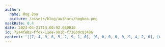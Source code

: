 ```yaml
---
author:
  name: Hog Boo
  picture: /assets/blog/authors/hogboo.png
maskRate: 0.4
date: 2024-04-21T14:00:02.080010
id: 72a4feb2-ffe7-11ee-901b-f7363dc83486
content: '[[7, 4, 3, 6, 5, 2, 9, 1, 0], [0, 0, 0, 0, 0, 9, 4, 2, 6], [0, 9, 2, 0, 0, 4, 0, 3, 7], [0, 0, 0, 5, 9, 0, 0, 0, 4], [4, 0, 1, 7, 3, 0, 0, 5, 9], [0, 7, 0, 0, 2, 8, 3, 6, 1], [1, 0, 7, 9, 0, 0, 6, 4, 2], [0, 8, 6, 0, 0, 3, 0, 9, 0], [9, 5, 4, 2, 0, 7, 1, 0, 3]]'
---
```

